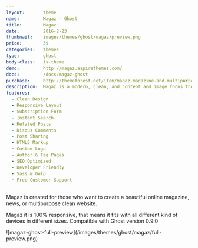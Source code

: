 ```yaml
---
layout:       theme
name:         Magaz - Ghost
title:        Magaz
date:         2016-2-23
thumbnail:    images/themes/ghost/magaz/preview.png
price:        39
categories:   themes
type:         ghost
body-class:   is-theme
demo:         http://magaz.aspirethemes.com/
docs:         /docs/magaz-ghost
purchase:     http://themeforest.net/item/magaz-magazine-and-multipurpose-clean-ghost-theme/14907507
description:  Magaz is a modern, clean, and content and image focus theme for Ghost.
features:
  - Clean Design
  - Responsive Layout
  - Subscription Form
  - Instant Search
  - Related Posts
  - Disqus Comments
  - Post Sharing
  - HTML5 Markup
  - Custom Logo
  - Author & Tag Pages
  - SEO Optimized
  - Developer Friendly
  - Sass & Gulp
  - Free Customer Support
---
```


Magaz is created for those who want to create a beautiful online magazine, news, or multipurpose clean website.

Magaz it is 100% responsive, that means it fits with all different kind of devices in different sizes. Compatible with Ghost version 0.9.0

<div class="darker-bg-image-wrap" markdown='1'>
  ![magaz-ghost-full-preview](/images/themes/ghost/magaz/full-preview.png)
</div>